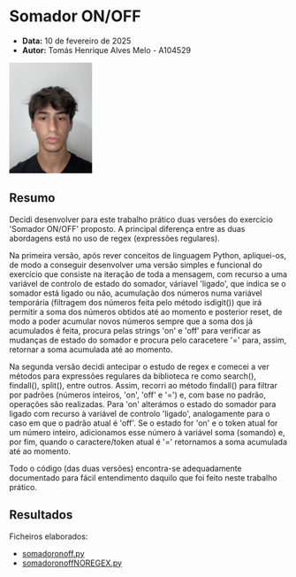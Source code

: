 <!-- 

O manifesto deverá ter a seguinte estrutura: título, data, autor (nome, número e foto), resumo (lista de parágrafos descrevendo sucintamente em que consistiu o trabalho), lista de resultados (lista com apontadores para os ficheiros resultantes);

-->


# Somador ON/OFF
- **Data:** 10 de fevereiro de 2025
- **Autor:** Tomás Henrique Alves Melo - A104529 

<img src="../assets/perfil.jpg" alt="A104529 - Tomás Melo" width="150">


## Resumo

Decidi desenvolver para este trabalho prático duas versões do exercício 'Somador ON/OFF' proposto. A principal diferença entre as duas abordagens está no uso de regex (expressões regulares). 

Na primeira versão, após rever conceitos de linguagem Python, apliquei-os, de modo a conseguir desenvolver uma versão simples e funcional do exercício que consiste na iteração de toda a mensagem, com recurso a uma variável de controlo de estado do somador, váriavel 'ligado', que indica se o somador está ligado ou não, acumulação dos números numa variável temporária (filtragem dos números feita pelo método isdigit()) que irá permitir a soma dos números obtidos até ao momento e posterior reset, de modo a poder acumular novos números sempre que a soma dos já acumulados é feita, procura pelas strings 'on' e 'off' para verificar as mudanças de estado do somador e procura pelo caracetere '=' para, assim, retornar a soma acumulada até ao momento. 

Na segunda versão decidi antecipar o estudo de regex e comecei a ver métodos para expressões regulares da biblioteca re como search(), findall(), split(), entre outros. Assim, recorri ao método findall() para filtrar por padrões (números inteiros, 'on', 'off' e '=') e, com base no padrão, operações são realizadas. Para 'on' alterámos o estado do somador para ligado com recurso à variável de controlo 'ligado', analogamente para o caso em que o padrão atual é 'off'. Se o estado for 'on' e o token atual for um número inteiro, adicionamos esse número à variável soma (somando) e, por fim, quando o caractere/token atual é '=' retornamos a soma acumulada até ao momento. 

Todo o código (das duas versões) encontra-se adequadamente documentado para fácil entendimento daquilo que foi feito neste trabalho prático. 


## Resultados
Ficheiros elaborados:

- [somadoronoff.py](./somadoronoff.py)
- [somadoronoffNOREGEX.py](./somadoronoffNOREGEX.py)


